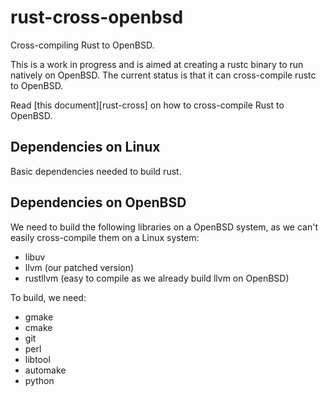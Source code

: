 rust-cross-openbsd
====================

Cross-compiling Rust to OpenBSD.

This is a work in progress and is aimed at creating a rustc binary to run
natively on OpenBSD. The current status is that it can cross-compile rustc to
OpenBSD.

Read [this document][rust-cross] on how to cross-compile Rust to OpenBSD.

## Dependencies on Linux

Basic dependencies needed to build rust.

## Dependencies on OpenBSD

We need to build the following libraries on a OpenBSD system, as we can't
easily cross-compile them on a Linux system:

* libuv
* llvm (our patched version)
* rustllvm (easy to compile as we already build llvm on OpenBSD)

To build, we need:

* gmake
* cmake
* git
* perl
* libtool
* automake
* python
